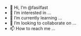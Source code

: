 - 👋 Hi, I’m @fasilfast
- 👀 I’m interested in ...
- 🌱 I’m currently learning ...
- 💞️ I’m looking to collaborate on ...
- 📫 How to reach me ...

<!---
fasilfast/fasilfast is a ✨ special ✨ repository because its `README.md` (this file) appears on your GitHub profile.
You can click the Preview link to take a look at your changes.
--->
